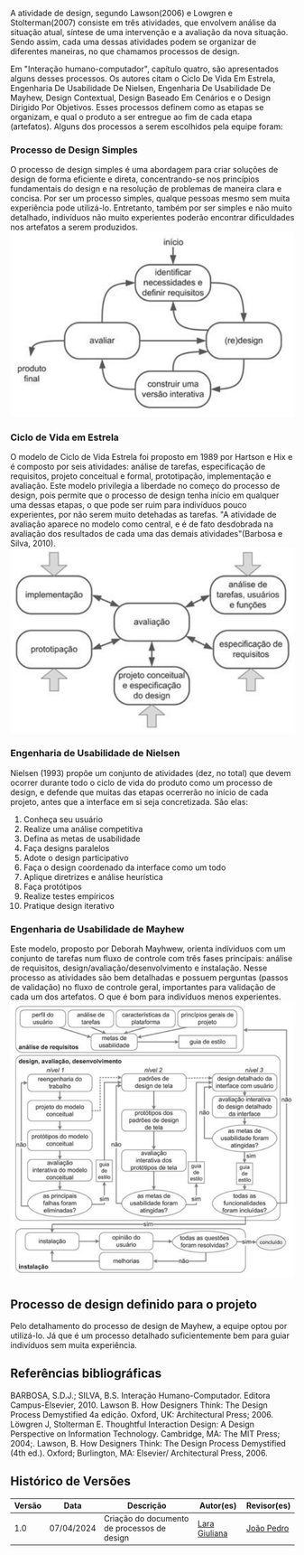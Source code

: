A atividade de design, segundo Lawson(2006) e Lowgren e Stolterman(2007) consiste em três atividades, que envolvem análise da situação atual, síntese de uma intervenção e a avaliação da nova situação. Sendo assim, cada uma dessas atividades podem se organizar de diferentes maneiras, no que chamamos processos de design.

Em "Interação humano-computador", capítulo quatro, são apresentados alguns desses processos. Os autores citam o Ciclo De Vida Em Estrela, Engenharia De Usabilidade De Nielsen, Engenharia De Usabilidade De Mayhew, Design Contextual, Design Baseado Em Cenários e o Design Dirigido Por Objetivos.
Esses processos definem como as etapas se organizam, e qual o produto a ser entregue ao fim de cada etapa (artefatos).
Alguns dos processos a serem escolhidos pela equipe foram:

### Processo de Design Simples

O processo de design simples é uma abordagem para criar soluções de design de forma eficiente e direta, concentrando-se nos princípios fundamentais do design e na resolução de problemas de maneira clara e concisa. Por ser um processo simples, qualque pessoas mesmo sem muita experiência pode utilizá-lo. Entretanto, também por ser simples e não muito detalhado, indivíduos não muito experientes poderão encontrar dificuldades nos artefatos a serem produzidos.
![alt text](assets/ciclo-simples.png)

### Ciclo de Vida em Estrela

O modelo de Ciclo de Vida Estrela foi proposto em 1989 por Hartson e Hix e é composto por seis atividades: análise de tarefas, especificação de requisitos, projeto conceitual e formal, prototipação, implementação e avaliação. Este modelo privilegia a liberdade no começo do processo de design, pois permite que o processo de design tenha início em qualquer uma dessas etapas, o que pode ser ruim para indivíduos pouco experientes, por não serem muito detehadas as tarefas. "A atividade de avaliação aparece no modelo como central, e é de fato desdobrada na
avaliação dos resultados de cada uma das demais atividades"(Barbosa e Silva, 2010).
![alt text](assets/ciclo-estrela.png)

### Engenharia de Usabilidade de Nielsen

Nielsen (1993) propõe um conjunto de atividades (dez, no total) que devem ocorrer durante todo o ciclo de vida do produto como um processo de design, e defende que muitas das etapas ocerrerão no início de cada projeto, antes que a interface em si seja concretizada. São elas:
1. Conheça seu usuário
2. Realize uma análise competitiva
3. Defina as metas de usabilidade
4. Faça designs paralelos
5. Adote o design participativo
6. Faça o design coordenado da interface como um todo
7. Aplique diretrizes e análise heurística
8. Faça protótipos
9. Realize testes empíricos
10. Pratique design iterativo

### Engenharia de Usabilidade de Mayhew

Este modelo, proposto por Deborah Mayhwew, orienta indíviduos com um conjunto de tarefas num fluxo de controle com três fases principais: análise de
requisitos, design/avaliação/desenvolvimento e instalação. Nesse processo as atividades são bem detalhadas e possuem perguntas (passos de validação) no fluxo de controle geral, importantes para validação de cada um dos artefatos. O que é bom para indivíduos menos experientes.
![alt text](assets/ciclo-eng-mayhew.png)

## Processo de design definido para o projeto

Pelo detalhamento do processo de design de Mayhew, a equipe optou por utilizá-lo. Já que é um processo detalhado suficientemente bem para guiar indivíduos sem muita experiência.

## Referências bibliográficas
BARBOSA, S.D.J.; SILVA, B.S. Interação Humano-Computador. Editora Campus-Elsevier, 2010.
Lawson B. How Designers Think: The Design Process Demystified 4a edição. Oxford, UK:
Architectural Press; 2006.
Löwgren J, Stolterman E. Thoughtful Interaction Design: A Design Perspective on
Information Technology. Cambridge, MA: The MIT Press; 2004;.
Lawson, B. How Designers Think: The Design Process Demystified (4th ed.). Oxford; Burlington, MA: Elsevier/ Architectural Press, 2006.

## Histórico de Versões

| Versão |    Data    | Descrição                                 | Autor(es)                                       | Revisor(es)                                    |
| ------ | :--------: | ----------------------------------------- | ----------------------------------------------- | ---------------------------------------------- |
| 1.0    | 07/04/2024 | Criação do documento de processos de design |  [Lara Giuliana](https://github.com/gravelylara)   | [João Pedro](https://github.com/...) |